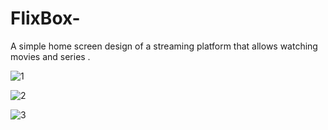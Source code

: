 # FlixBox-
A simple home screen design of a streaming platform that allows watching movies and series .



![1](https://user-images.githubusercontent.com/93823932/216791542-e92bf6fe-f2bb-4d5e-9789-373b48a50e1b.png)


![2](https://user-images.githubusercontent.com/93823932/216791549-dc96f7cd-53bb-4ef7-a3e4-bb445158b1a7.png)


![3](https://user-images.githubusercontent.com/93823932/216791545-2d7088ec-b112-43ac-825c-f15b505e1f9b.png)

